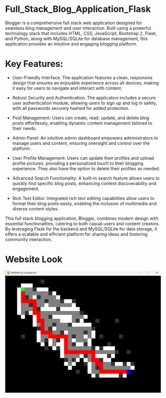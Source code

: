# Full_Stack_Blog_Application_Flask
Blogger is a comprehensive full stack web application designed for seamless blog management and user interaction. Built using a powerful technology stack that includes HTML, CSS, JavaScript, Bootstrap 2, Flask, and Python, along with MySQL/SQLite for database management, this application provides an intuitive and engaging blogging platform.

# Key Features:

- User-Friendly Interface: The application features a clean, responsive design that ensures an enjoyable experience across all devices, making it easy for users to navigate and interact with content.

- Robust Security and Authentication: The application includes a secure user authentication module, allowing users to sign up and log in safely, with all passwords securely hashed for added protection.

- Post Management: Users can create, read, update, and delete blog posts effortlessly, enabling dynamic content management tailored to their needs.

- Admin Panel: An intuitive admin dashboard empowers administrators to manage users and content, ensuring oversight and control over the platform.

- User Profile Management: Users can update their profiles and upload profile pictures, providing a personalized touch to their blogging experience. They also have the option to delete their profiles as needed.

- Advanced Search Functionality: A built-in search feature allows users to quickly find specific blog posts, enhancing content discoverability and engagement.

- Rich Text Editor: Integrated rich text editing capabilities allow users to format their blog posts easily, enabling the inclusion of multimedia and diverse content styles.

This full stack blogging application, Blogger, combines modern design with essential functionalities, catering to both casual users and content creators. By leveraging Flask for the backend and MySQL/SQLite for data storage, it offers a scalable and efficient platform for sharing ideas and fostering community interaction.

# Website Look

![SS-1](https://github.com/LakshayD02/Pathfinding_Visualization_Tool_Python/blob/main/A-Star%20Algorithm.png) <br/>
